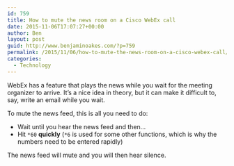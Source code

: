 ```yaml
---
id: 759
title: How to mute the news room on a Cisco WebEx call
date: 2015-11-06T17:07:27+00:00
author: Ben
layout: post
guid: http://www.benjaminoakes.com/?p=759
permalink: /2015/11/06/how-to-mute-the-news-room-on-a-cisco-webex-call/
categories:
  - Technology
---
```

WebEx has a feature that plays the news while you wait for the meeting organizer to arrive. It&#8217;s a nice idea in theory, but it can make it difficult to, say, write an email while you wait.

To mute the news feed, this is all you need to do:

  * Wait until you hear the news feed and then&#8230;
  * Hit `*60` **quickly** (`*6` is used for some other functions, which is why the numbers need to be entered rapidly)

The news feed will mute and you will then hear silence.